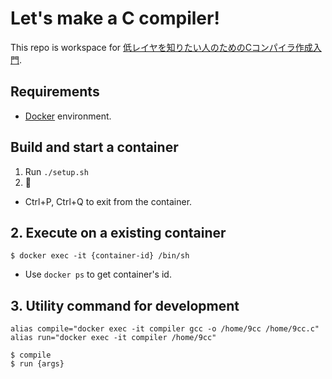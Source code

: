 # Let's make a C compiler!
This repo is workspace for [低レイヤを知りたい人のためのCコンパイラ作成入門](https://www.sigbus.info/compilerbook/).

## Requirements
- [Docker](https://www.docker.com) environment.

## Build and start a container
1. Run `./setup.sh`
2. :tada:

* Ctrl+P, Ctrl+Q to exit from the container.


## 2. Execute on a existing container
```
$ docker exec -it {container-id} /bin/sh
```

* Use `docker ps` to get container's id.


## 3. Utility command for development

```~/.zshrc or ~/.bashrc
alias compile="docker exec -it compiler gcc -o /home/9cc /home/9cc.c"
alias run="docker exec -it compiler /home/9cc"
```


```
$ compile
$ run {args}
```
